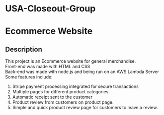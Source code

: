 # USA-Closeout-Group

# Ecommerce Website


## Description

This project is an Ecommerce website for general merchandise. \
Front-end was made with HTML and CSS \
Back-end was made with node.js and being run on an AWS Lambda Server\
Some features include:
1. Stripe payment processing integrated for secure transactions 
2. Multiple pages for different product categories 
3. Automatic receipt sent to the customer
4. Product review from customers on product page.
5. Simple and quick product review page for customers to leave a review.

